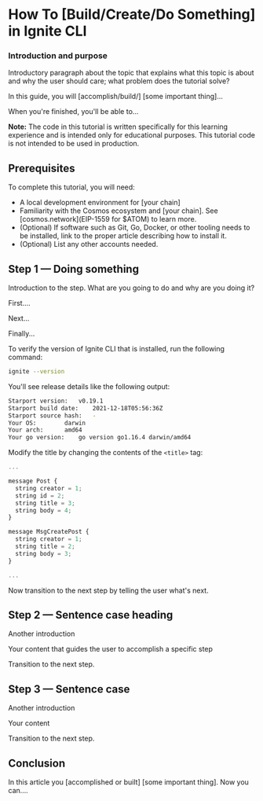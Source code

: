 # How To [Build/Create/Do Something] in Ignite CLI

<!--
Use this tutorial template as a quick starting point when writing Ignite CLI how-to tutorials. 

After you review the template, delete the comments and begin writing your outline or article. Examples of Markdown formatting syntax are provided at the bottom of this template.

As you write, refer to industry style and formatting guidelines. 

We admire, respect, and rely on these resources:

- Google developer documentation [style guide](https://developers.google.com/style)
- Digital Ocean style guide [do.co/style](https://do.co/style)

[Create an issue](https://github.com/ignite-hq/cli/issues/new/choose) to let us know if you have questions. 

-->

<!-- To preview a content deploy so you can see what your article looks like before it is published, see [../CONTRIBUTING.md#viewing-tutorial-builds]. 

Our users must be able to follow the tutorial from beginning to end on their own computer. Before submitting a tutorial for PR review, be sure to test the content by completing all steps from start to finish exactly as they are written. Cut and paste commands from the article into your terminal to make sure that typos are not present in the commands. If you find yourself executing a command that isn't in the article, incorporate that command into the article to make sure the user gets the exact same results. 
-->

<!-- Use sentence case for all headings and titles, see https://capitalizemytitle.com/ -->

<!-- Use GitHub flavored Markdown, see [Mastering Markdown](https://guides.github.com/features/mastering-markdown/)  -->

<!-- Our articles have a specific structure. How-To tutorials follow this structure:

* Front matter metadata
* Title
* Introduction and purpose (Level 2 heading)
* Prerequisites (Level 2 heading)
* Step 1 — Doing something (Level 2 heading)
* Step 2 — Doing something (Level 2 heading)
...
* Step 5 — Doing something (Level 2 heading)
* Conclusion (Level 2 heading)

 -->

### Introduction and purpose

Introductory paragraph about the topic that explains what this topic is about and why the user should care; what problem does the tutorial solve?

In this guide, you will [accomplish/build/] [some important thing]...

When you're finished, you'll be able to...

**Note:** The code in this tutorial is written specifically for this learning experience and is intended only for educational purposes. This tutorial code is not intended to be used in production.

## Prerequisites

<!-- Prerequisites let you leverage existing tutorials so you don't have to repeat installation or setup steps in your tutorial. -->

To complete this tutorial, you will need:

* A local development environment for [your chain] 
* Familiarity with the Cosmos ecosystem and [your chain]. See [cosmos.network](EIP-1559 for $ATOM) to learn more.
* (Optional) If software such as Git, Go, Docker, or other tooling needs to be installed, link to the proper article describing how to install it.
* (Optional) List any other accounts needed.

<!-- Example - uncomment to use

- A supported version of [Ignite CLI](https://docs.ignite.com/). To install Ignite CLI, see [Install Ignite CLI](../guide/install.md). 
* A text editor like [Visual Studio Code](https://code.visualstudio.com/download) or [Atom](https://atom.io/).
* A web browser like [Chrome](https://www.google.com/chrome/) or [Firefox](https://www.mozilla.org/en-US/firefox/new/).

-->

## Step 1 — Doing something

Introduction to the step. What are you going to do and why are you doing it?

First....

Next...

Finally...

<!-- When showing a command, explain the command first by talking about what it does. Then show the command. Then show its output in a separate output block: -->

To verify the version of Ignite CLI that is installed, run the following command:

```sh
ignite --version
```

You'll see release details like the following output:

```bash
Starport version:	v0.19.1
Starport build date:	2021-12-18T05:56:36Z
Starport source hash:	-
Your OS:		darwin
Your arch:		amd64
Your go version:	go version go1.16.4 darwin/amd64
```

<!-- When asking the user to open a file, be sure to specify the file name:

Create the `post.proto` file in your editor.

When showing the contents of a file, try to show only the relevant parts and explain what needs to change. -->

Modify the title by changing the contents of the `<title>` tag:

```js
...

message Post {
  string creator = 1;
  string id = 2;
  string title = 3; 
  string body = 4; 
}

message MsgCreatePost {
  string creator = 1;
  string title = 2; 
  string body = 3; 
}

...
```

Now transition to the next step by telling the user what's next.

## Step 2 — Sentence case heading

Another introduction

Your content that guides the user to accomplish a specific step

Transition to the next step.

## Step 3 — Sentence case

Another introduction

Your content

Transition to the next step.

## Conclusion

In this article you [accomplished or built] [some important thing]. Now you can....

<!-- Speak to the benefits of this technique or procedure and optionally provide places for further exploration. -->

<!------------ Formatting ------------------------->

<!-- Some examples of how to mark up various things

This is _italics_ and this is **bold**.

Use italics and bold for specific things. 

This is `inline code`. Use single tick marks for filenames and commands.

Here's a command you can type on a command line:

```sh
which go
```

Here's output from a command:

```
/usr/local/go/bin/go
```

Write key presses in ALLCAPS.

Use a plus symbol (+) if keys need to be pressed simultaneously: `CTRL+C`.

**Note:** This is a note.

**Tip:** This is a tip.

Add diagrams and screenshots in PNG format with a self-describing filename. Embed them in the article using the following format:

![Alt text for screen readers](/path/to/img.png)

-->
